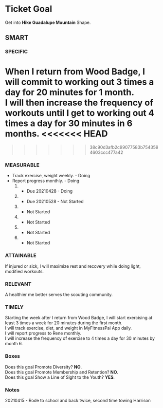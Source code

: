 # Ticket Goal #

Get into **Hike Guadalupe Mountain** Shape.

## SMART ##

### SPECIFIC ###

When I return from Wood Badge, I will commit to working out 3 times a day for 20 minutes for 1 month.  
I will then increase the frequency of workouts until I get to working out 4 times a day for 30 minutes in 6 months.
<<<<<<< HEAD
=======

>>>>>>> 38c90d3afb2c99077583b7543594603ccc477a42

### MEASURABLE ###

- Track exercise, weight weekly. - Doing 
- Report progress monthly. - Doing
  1. - Due 20210428 - Doing 
  2. - Due 20210528 - Not Started
  3. - Not Started
  4. - Not Started
  5. - Not Started
  6. - Not Started

### ATTAINABLE ###

If injured or sick, I will maximize rest and recovery while doing light, modified workouts.

### RELEVANT ###

A healthier me better serves the scouting community.

### TIMELY ###

Starting the week after I return from Wood Badge, I will start exercising at least 3 times a week for 20 minutes during the first month.  
I will track exercise, diet, and weight in MyFitnessPal App daily.  
I will report progress to Rene monthly.  
I will increase the frequency of exercise to 4 times a day for 30 minutes by month 6.

### Boxes ###

Does this goal Promote Diversity? **NO**.  
Does this goal Promote Membership and Retention? **NO**.  
Does this goal Show a Line of Sight to the Youth? **YES**.

### Notes ###

20210415 - Rode to school and back twice, second time towing Harrison